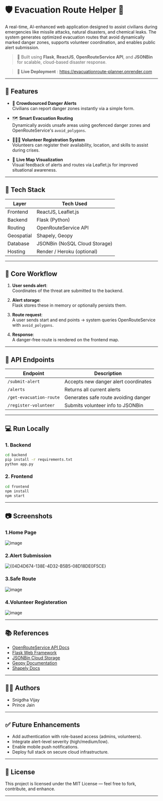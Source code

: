 

# 🛡️ Evacuation Route Helper 🚨

A real-time, AI-enhanced web application designed to assist civilians during emergencies like missile attacks, natural disasters, and chemical leaks. The system generates optimized evacuation routes that avoid dynamically marked danger zones, supports volunteer coordination, and enables public alert submission.

> 🔗 Built using **Flask**, **ReactJS**, **OpenRouteService API**, and **JSONBin** for scalable, cloud-based disaster response.

> 🔗 **Live Deployment** : https://evacuationroute-planner.onrender.com
---

## 📌 Features

- 🔴 **Crowdsourced Danger Alerts**  
  Civilians can report danger zones instantly via a simple form.

- 🗺️ **Smart Evacuation Routing**  
  Dynamically avoids unsafe areas using geofenced danger zones and OpenRouteService's `avoid_polygons`.

- 🧑‍🤝‍🧑 **Volunteer Registration System**  
  Volunteers can register their availability, location, and skills to assist during crises.

- 📍 **Live Map Visualization**  
  Visual feedback of alerts and routes via Leaflet.js for improved situational awareness.

---

## 🚀 Tech Stack

| Layer       | Tech Used                         |
|-------------|-----------------------------------|
| Frontend    | ReactJS, Leaflet.js               |
| Backend     | Flask (Python)                    |
| Routing     | OpenRouteService API              |
| Geospatial  | Shapely, Geopy                    |
| Database    | JSONBin (NoSQL Cloud Storage)     |
| Hosting     | Render / Heroku (optional)        |

---

## 🧠 Core Workflow

1. **User sends alert**:  
   Coordinates of the threat are submitted to the backend.

2. **Alert storage**:  
   Flask stores these in memory or optionally persists them.

3. **Route request**:  
   A user sends start and end points → system queries OpenRouteService with `avoid_polygons`.

4. **Response**:  
   A danger-free route is rendered on the frontend map.

---

## 🧪 API Endpoints

| Endpoint             | Description                          |
|----------------------|--------------------------------------|
| `/submit-alert`      | Accepts new danger alert coordinates |
| `/alerts`            | Returns all current alerts           |
| `/get-evacuation-route` | Generates safe route avoiding danger |
| `/register-volunteer` | Submits volunteer info to JSONBin   |

---

## 💻 Run Locally

### 1. Backend

```bash
cd backend
pip install -r requirements.txt
python app.py
```

### 2. Frontend

```bash
cd frontend
npm install
npm start
```

---

## 📷 Screenshots
### 1.Home Page               
![image](https://github.com/user-attachments/assets/e25e33b1-d8c5-4d9b-9485-a09940664d2a)

### 2.Alert Submission       
![{04D4D674-138E-4D32-B5B5-08D18DE0F5CE}](https://github.com/user-attachments/assets/52e72201-7eaa-42b8-af98-914257af4cd1)

### 3.Safe Route
![image](https://github.com/user-attachments/assets/0dd8587e-eb91-48f2-af56-e90f2c8d4822)

### 4.Volunteer Registeration
![image](https://github.com/user-attachments/assets/880fe21a-b9eb-441a-bd76-fcd04aff077d)

---

## 📚 References

* [OpenRouteService API Docs](https://openrouteservice.org/dev/#/)
* [Flask Web Framework](https://flask.palletsprojects.com/)
* [JSONBin Cloud Storage](https://jsonbin.io/)
* [Geopy Documentation](https://geopy.readthedocs.io/)
* [Shapely Docs](https://shapely.readthedocs.io/)

---

## 🙋‍♀️ Authors

* Snigdha Vijay
* Prince Jain

---

## ✅ Future Enhancements

* Add authentication with role-based access (admins, volunteers).
* Integrate alert-level severity (high/medium/low).
* Enable mobile push notifications.
* Deploy full stack on secure cloud infrastructure.

---

## 📜 License

This project is licensed under the MIT License — feel free to fork, contribute, and enhance.

---


